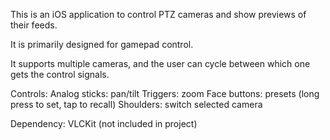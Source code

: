 This is an iOS application to control PTZ cameras and show previews of 
their feeds.

It is primarily designed for gamepad control. 

It supports multiple cameras, and the user can cycle between which one 
gets the control signals.

Controls:
Analog sticks: pan/tilt
Triggers: zoom
Face buttons: presets (long press to set, tap to recall)
Shoulders: switch selected camera

Dependency:  VLCKit (not included in project)
